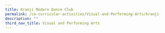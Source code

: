 ```yaml
---
title: Kranji Modern Dance Club
permalink: /co-curricular-activities/Visual-and-Performing-Arts/kranji-modern-dance-club
description: ""
third_nav_title: Visual and Performing Arts
---
```

